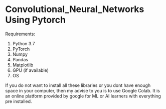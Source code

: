 # Convolutional_Neural_Networks Using Pytorch

Requirements:

1) Python 3.7
2) PyTorch
3) Numpy
4) Pandas
5) Matplotlib
6) GPU (if available)
7) OS 

If you do not want to install all these libraries or you dont have enough space in your computer, then my advise to you is to use Google Colab. It is an online platform provided by google for ML or AI learners with everything pre installed.
